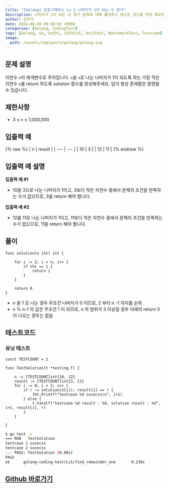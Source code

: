 ```yaml
---
title: "[Golang] 프로그래머스 Lv.1 나머지가 1이 되는 수 찾기"
description: 나머지가 1이 되는 수 찾기 문제에 대해 풀이하고 테스트 코드를 작성 해보겠습니다.
author: 김우석
date: 2024-08-09 08:30:03 +0900
categories: [Golang, CodingTest]
tags: [Golang, Go, Go언어, 코딩테스트, UnitTest, BenchmarkTest, Testcode]
image:
  path: /assets/img/posts/golang/golang.svg
---
```


## 문제 설명
자연수 `n`이 매개변수로 주어집니다. `n`을 `x`로 나눈 나머지가 1이 되도록 하는 가장 작은 자연수 `x`를 return 하도록 solution 함수를 완성해주세요. 답이 항상 존재함은 증명될 수 있습니다.


## 제한사항
- 3 ≤ `n` ≤ 1,000,000


## 입출력 예
{% raw %}
| n | result |
| --- | --- |
| 10 | 3 |
| 12 | 11 |
{% endraw %}


## 입출력 예 설명
**입출력 예 #1**

- 10을 3으로 나눈 나머지가 1이고, 3보다 작은 자연수 중에서 문제의 조건을 만족하는 수가 없으므로, 3을 return 해야 합니다.


**입출력 예 #2**

- 12를 11로 나눈 나머지가 1이고, 11보다 작은 자연수 중에서 문제의 조건을 만족하는 수가 없으므로, 11을 return 해야 합니다.


## 풀이 
```golang
func solution(n int) int {

	for i := 2; i < n; i++ {
		if n%i == 1 {
			return i
		}
	}

	return 0
}
```
- n 을 1 로 나눈 경우 무조건 나머지가 0 이므로, 2 부터 n -1 까지를 순회
- n % n-1 의 값은 무조건 1 이 되므로, n 의 범위가 3 이상일 경우 아래의 return 0 이 나오는 경우는 없음


## 테스트코드
### 유닛 테스트
```golang
const TESTCOUNT = 2

func TestSolution(t *testing.T) {

	n := [TESTCOUNT]int{10, 12}
	result := [TESTCOUNT]int{3, 11}
	for i := 0; i < 2; i++ {
		if r := solution(n[i]); result[i] == r {
			fmt.Printf("testcase %d sucecss\n", i+1)
		} else {
			t.Fatalf("testcase %d result : %d, solution result : %d", i+1, result[i], r)
		}
	}

}
```

```bash
$ go test -v
=== RUN   TestSolution
testcase 1 sucecss
testcase 2 sucecss
--- PASS: TestSolution (0.00s)
PASS
ok      golang-coding-test/Lv1/find_remainder_one       0.238s
```

## [Github 바로가기](https://github.com/kr-goos/golang-coding-test/tree/master/Lv1/find_remainder_one)